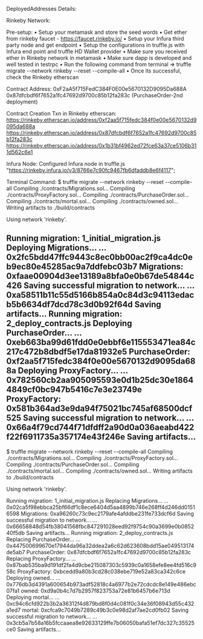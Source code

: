 DeployedAddresses Details:

Rinkeby Network:

Pre-setup:
•	Setup your metamask and store the seed words
•	Get ether from rinkeby faucet - https://faucet.rinkeby.io/
•	Setup your Infura third party node and get endpoint
•	Setup the configurations in truffle.js with Infura end point and truffle HD Wallet provider
•	Make sure you received ether in Rinkeby network in metamask
•	Make sure dapp is developed and well tested in testrpc
•	Run the following command from terminal      => truffle migrate --network rinkeby --reset --compile-all
•	Once its successful, check the Rinkeby etherscan


Contract Address: 0xF2aA5f715FedC384F0E00e5670132D9095Da688A
0x87dfcbdf6f7652a1fc47692d9700c85b12fa283c (PurchaseOrder-2nd deployment)


Contract Creation Txn in Rinkeby etherscan:
https://rinkeby.etherscan.io/address/0xf2aa5f715fedc384f0e00e5670132d9095da688a
https://rinkeby.etherscan.io/address/0x87dfcbdf6f7652a1fc47692d9700c85b12fa283c
https://rinkeby.etherscan.io/address/0x1b31bf4962ed72fce63a37ce5106b311d562c6e1

Infura Node: Configured Infura node in truffle.js
"https://rinkeby.infura.io/v3/8766e7c90fc9467fb6dfaddb8e6f4117";


Terminal Command:
$ truffle migrate --network rinkeby --reset --compile-all
Compiling ./contracts/Migrations.sol...
Compiling ./contracts/ProxyFactory.sol...
Compiling ./contracts/PurchaseOrder.sol...
Compiling ./contracts/mortal.sol...
Compiling ./contracts/owned.sol...
Writing artifacts to ./build/contracts

Using network 'rinkeby'.

Running migration: 1_initial_migration.js
  Deploying Migrations...
  ... 0x2fc5bdd47ffc9443c8ec0bb00ac2f9ca4dc0eb9ec80e45285ac9a7ddfebc03b7
  Migrations: 0xfaae00904d3ee13189a8bfa0e0b67de54844c426
Saving successful migration to network...
  ... 0xa58511b11c55d5166b854a0c84d3c94113edacb5b6634df7dcd78c3d0b92f64d
Saving artifacts...
Running migration: 2_deploy_contracts.js
  Deploying PurchaseOrder...
  ... 0xeb663ba99d61fdd0e0ebbf6e115553471ea84c217c472b8dbdf5e17da81932e5
  PurchaseOrder: 0xf2aa5f715fedc384f0e00e5670132d9095da688a
  Deploying ProxyFactory...
  ... 0x782560cb2aa905095593e0d1b25dc30e18644849cf0bc947b5416c7e3e23749e
  ProxyFactory: 0x581b364ad3e9da94f75021bc745af68500dcf525
Saving successful migration to network...
  ... 0x66a4f79cd744f71dfdff2a90d0a036aeabd422f22f6911735a357174e43f246e
Saving artifacts...
-----------------------------------------------------------------------------------------------------------------------------

$ truffle migrate --network rinkeby --reset --compile-all 
Compiling ./contracts/Migrations.sol...
Compiling ./contracts/ProxyFactory.sol...
Compiling ./contracts/PurchaseOrder.sol...
Compiling ./contracts/mortal.sol...
Compiling ./contracts/owned.sol...
Writing artifacts to ./build/contracts

Using network 'rinkeby'.

Running migration: 1_initial_migration.js
  Replacing Migrations...
  ... 0x02ca5f98ebbca25bf66df1c8ece6404d5aa4899b746e268ff4d246dd01516598
  Migrations: 0xa96260c73c9ec2179afe4afddbe231fe733dcf6d
Saving successful migration to network...
  ... 0x66658848d54fb38041568fbc847291028eed92f9754c90a3699e0b085240f5db
Saving artifacts...
Running migration: 2_deploy_contracts.js
  Replacing PurchaseOrder...
  ... 0x447500699670e17944da96a32ddea2a6c62d623608bdd15ae049513174de5ab7
  PurchaseOrder: 0x87dfcbdf6f7652a1fc47692d9700c85b12fa283c
  Replacing ProxyFactory...
  ... 0x87bab535ba9d191df2fa4d9cbe215087303c5939c0a1658efe8ee4fd516c958c
  ProxyFactory: 0xbcedd9a80b3cd28c038ebe719e52a83ca342c6ce
  Deploying owned...
  ... 0x776db3d4391a600654b973adf52818c4a6977b2e72cdcdc8e149e486ebc07fa1
  owned: 0xd9a0b4c7d7b2957f823753a72e81b6457b6e713d
  Deploying mortal...
  ... 0xc94c6cfd922b3b2a36312f4d879bd8f0d4c081f0c34e36f08943d55c432a1ed7
  mortal: 0xcfca9c7049b7289c49b3c0e98d2af7ae2cd0fb02
Saving successful migration to network...
  ... 0x3cb5a7b58a16b5fccaaea8e92633129ffe7b06050bafa51ef7dc327c35525ce0
Saving artifacts...


